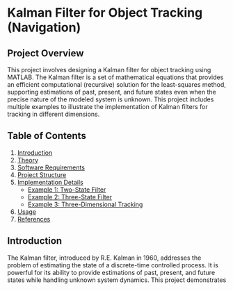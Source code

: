 # Kalman Filter for Object Tracking (Navigation)

## Project Overview
This project involves designing a Kalman filter for object tracking using MATLAB. The Kalman filter is a set of mathematical equations that provides an efficient computational (recursive) solution for the least-squares method, supporting estimations of past, present, and future states even when the precise nature of the modeled system is unknown. This project includes multiple examples to illustrate the implementation of Kalman filters for tracking in different dimensions.

## Table of Contents
1. [Introduction](#introduction)
2. [Theory](#theory)
3. [Software Requirements](#software-requirements)
4. [Project Structure](#project-structure)
5. [Implementation Details](#implementation-details)
    - [Example 1: Two-State Filter](#example-1-two-state-filter)
    - [Example 2: Three-State Filter](#example-2-three-state-filter)
    - [Example 3: Three-Dimensional Tracking](#example-3-three-dimensional-tracking)
6. [Usage](#usage)
7. [References](#references)

## Introduction
The Kalman filter, introduced by R.E. Kalman in 1960, addresses the problem of estimating the state of a discrete-time controlled process. It is powerful for its ability to provide estimations of past, present, and future states while handling unknown system dynamics. This project demonstrates
